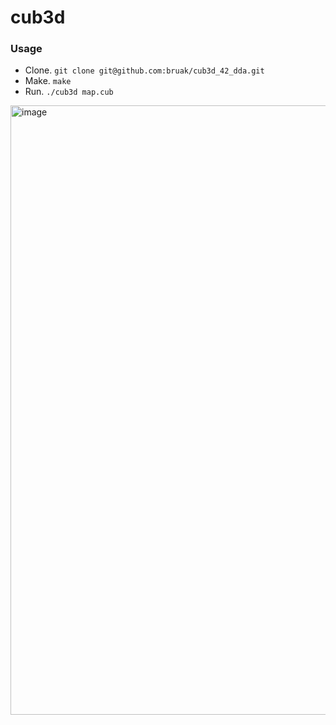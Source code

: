 # cub3d

### Usage
* Clone. `git clone git@github.com:bruak/cub3d_42_dda.git`
* Make. `make`
* Run. `./cub3d map.cub`

<img width="975" alt="image" src="https://github.com/user-attachments/assets/c68b4fcd-3a4b-494c-a35f-b2fa3e1ccf09">
